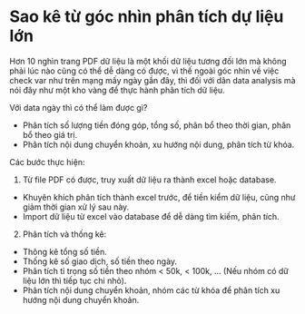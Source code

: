 # Sao kê từ góc nhìn phân tích dự liệu lớn

Hơn 10 nghìn trang PDF dữ liệu là một khối dữ liệu tương đối lớn mà không phải lúc nào cũng có thể dễ dàng có được, vì thế ngoài góc nhìn về việc check var như trên mạng mấy ngày gần đây, thì đối với dân data analysis mà nói đây như một kho vàng để thực hành phân tích dữ liệu.

Với data ngày thì có thể làm được gì?
- Phân tích số lượng tiền đóng góp, tổng số, phân bổ theo thời gian, phân bổ theo giá trị.
- Phân tích nội dung chuyển khoản, xu hướng nội dung, phân tích từ khóa.

Các bước thực hiện:
1. Từ file PDF có được, truy xuất dữ liệu ra thành excel hoặc database.
- Khuyên khích phân tích thành excel trước, để tiền kiểm dữ liệu, cũng như giảm thời gian xử lý sau này.
- Import dữ liệu từ excel vào database để dễ dàng tìm kiếm, phân tích.

2. Phân tích và thống kê:
- Thông kê tổng số tiền.
- Thống kê số giao dịch, số tiền theo ngày.
- Phân tích tỉ trọng số tiền theo nhóm < 50k, < 100k, ... (Nếu nhóm có dữ liệu lớn thì tiếp tục chi nhỏ).
- Phân tích nội dung chuyển khoản, nhóm các từ khóa để phân tích xu hướng nội dung chuyển khoản.